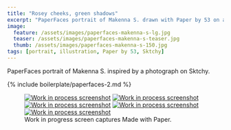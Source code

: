 ```yaml
---
title: "Rosey cheeks, green shadows"
excerpt: "PaperFaces portrait of Makenna S. drawn with Paper by 53 on an iPad."
image: 
  feature: /assets/images/paperfaces-makenna-s-lg.jpg
  teaser: /assets/images/paperfaces-makenna-s-teaser.jpg
  thumb: /assets/images/paperfaces-makenna-s-150.jpg
tags: [portrait, illustration, Paper by 53, Sktchy]
---
```


PaperFaces portrait of Makenna S. inspired by a photograph on Sktchy.

{% include boilerplate/paperfaces-2.md %}

<figure class="third">
  <a href="{{ site.url }}/assets/images/paperfaces-makenna-s-process-1-lg.jpg"><img src="{{ site.url }}/assets/images/paperfaces-makenna-s-process-1-600.jpg" alt="Work in process screenshot"></a>
  <a href="{{ site.url }}/assets/images/paperfaces-makenna-s-process-2-lg.jpg"><img src="{{ site.url }}/assets/images/paperfaces-makenna-s-process-2-600.jpg" alt="Work in process screenshot"></a>
  <a href="{{ site.url }}/assets/images/paperfaces-makenna-s-process-3-lg.jpg"><img src="{{ site.url }}/assets/images/paperfaces-makenna-s-process-3-600.jpg" alt="Work in process screenshot"></a>
  <a href="{{ site.url }}/assets/images/paperfaces-makenna-s-process-4-lg.jpg"><img src="{{ site.url }}/assets/images/paperfaces-makenna-s-process-4-600.jpg" alt="Work in process screenshot"></a>
   <a href="{{ site.url }}/assets/images/paperfaces-makenna-s-process-5-lg.jpg"><img src="{{ site.url }}/assets/images/paperfaces-makenna-s-process-5-600.jpg" alt="Work in process screenshot"></a>
  <figcaption>Work in progress screen captures Made with Paper.</figcaption>
</figure>
